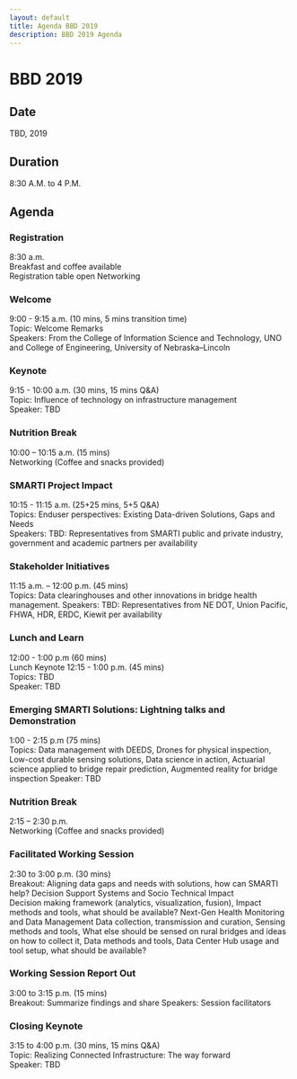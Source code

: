 ```yaml
---
layout: default
title: Agenda BBD 2019
description: BBD 2019 Agenda
---
```


# BBD 2019

## Date
TBD, 2019

## Duration  
8:30 A.M. to 4 P.M.  

## Agenda

### Registration
8:30 a.m.  
Breakfast and coffee available      
Registration table open
Networking  

### Welcome
9:00 - 9:15 a.m. (10 mins, 5 mins transition time)  
Topic: Welcome Remarks            
Speakers: From the College of Information Science and Technology, UNO and College of Engineering, University of Nebraska–Lincoln

### Keynote
9:15 - 10:00 a.m. (30 mins, 15 mins Q&A)  
Topic: Influence of technology on infrastructure management  
Speaker: TBD

### Nutrition Break
10:00 – 10:15 a.m. (15 mins)        
Networking (Coffee and snacks provided)

### SMARTI Project Impact
10:15 - 11:15 a.m. (25+25 mins, 5+5 Q&A)  
Topics: Enduser perspectives: Existing Data-driven Solutions, Gaps and Needs  
Speakers: TBD: Representatives from SMARTI public and private industry, government and academic partners per availability

### Stakeholder Initiatives
11:15 a.m. – 12:00 p.m. (45 mins)  
Topics: Data clearinghouses and other innovations in bridge health management.
Speakers: TBD: Representatives from NE DOT, Union Pacific, FHWA, HDR, ERDC, Kiewit per availability  

### Lunch and Learn
12:00 - 1:00 p.m (60 mins)   
Lunch Keynote 12:15 - 1:00 p.m. (45 mins)  
Topics: TBD  
Speaker: TBD  

### Emerging SMARTI Solutions: Lightning talks and Demonstration
1:00 - 2:15 p.m (75 mins)   
Topics: Data management with DEEDS, Drones for physical inspection, Low-cost durable sensing solutions, Data science in action, Actuarial science applied to bridge repair prediction, Augmented reality for bridge inspection
Speaker: TBD

### Nutrition Break
2:15 – 2:30 p.m.         
Networking (Coffee and snacks provided)   

### Facilitated Working Session
2:30 to 3:00 p.m. (30 mins)  
Breakout: Aligning data gaps and needs with solutions, how can SMARTI help?
  Decision Support Systems and Socio Technical Impact  
    Decision making framework (analytics, visualization, fusion), Impact methods and tools, what should be available?
  Next-Gen Health Monitoring and Data Management
    Data collection, transmission and curation, Sensing methods and tools, What else should be sensed on rural bridges and ideas on how to collect it, Data methods and tools, Data Center Hub usage and tool setup, what should be available?

### Working Session Report Out
3:00 to 3:15 p.m. (15 mins)  
Breakout: Summarize findings and share
Speakers: Session facilitators

### Closing Keynote
3:15 to 4:00 p.m. (30 mins, 15 mins Q&A)    
Topic: Realizing Connected Infrastructure: The way forward  
Speaker: TBD
